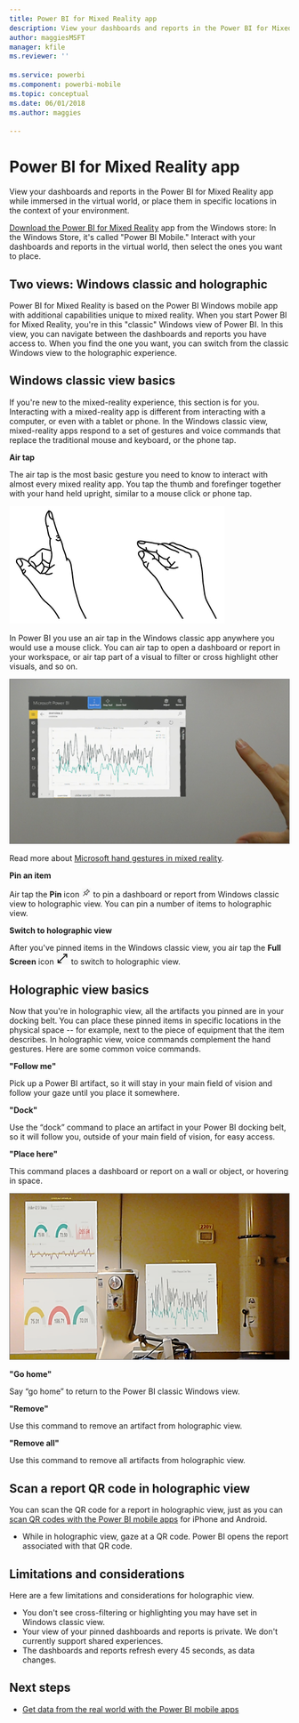 ```yaml
---
title: Power BI for Mixed Reality app
description: View your dashboards and reports in the Power BI for Mixed Reality app, either immersed in the virtual world or in the context of your environment.
author: maggiesMSFT
manager: kfile
ms.reviewer: ''

ms.service: powerbi
ms.component: powerbi-mobile
ms.topic: conceptual
ms.date: 06/01/2018
ms.author: maggies

---
```

# Power BI for Mixed Reality app
View your dashboards and reports in the Power BI for Mixed Reality app while immersed in the virtual world, or place them in specific locations in the context of your environment. 

[Download the Power BI for Mixed Reality](https://www.microsoft.com/p/power-bi-mobile/9nblgggzlxn1?activetab=pivot%3aoverviewtab) app from the Windows store: In the Windows Store, it's called "Power BI Mobile." Interact with your dashboards and reports in the virtual world, then select the ones you want to place. 

## Two views: Windows classic and holographic

Power BI for Mixed Reality is based on the Power BI Windows mobile app with additional capabilities unique to mixed reality. When you start Power BI for Mixed Reality, you're in this "classic" Windows view of Power BI. In this view, you can navigate between the dashboards and reports you have access to. When you find the one you want, you can switch from the classic Windows view to the holographic experience. 


## Windows classic view basics

If you're new to the mixed-reality experience, this section is for you. Interacting with a mixed-reality app is different from interacting with a computer, or even with a tablet or phone. In the Windows classic view, mixed-reality apps respond to a set of gestures and voice commands that replace the traditional mouse and keyboard, or the phone tap. 

**Air tap**

The air tap is the most basic gesture you need to know to interact with almost every mixed reality app. You tap the thumb and forefinger together with your hand held upright, similar to a mouse click or phone tap.  

![Mixed reality air tap gesture](media/mobile-mixed-reality-app/power-bi-hololens-airtap.png)

In Power BI you use an air tap in the Windows classic app anywhere you would use a mouse click. You can air tap to open a dashboard or report in your workspace, or air tap part of a visual to filter or cross highlight other visuals, and so on.

![Hand airtapping in Power BI](media/mobile-mixed-reality-app/power-bi-hololens-airtap-hand.png) 

Read more about [Microsoft hand gestures in mixed reality](https://developer.microsoft.com/windows/mixed-reality/gestures).

**Pin an item** 

Air tap the **Pin** icon ![Pin icon](media/mobile-mixed-reality-app/power-bi-hololens-pin.png) to pin a dashboard or report from Windows classic view to holographic view. You can pin a number of items to holographic view. 

**Switch to holographic view**

After you've pinned items in the Windows classic view, you air tap the **Full Screen** icon ![Full screen icon](media/mobile-mixed-reality-app/power-bi-hololens-fullscreen.png) to switch to holographic view. 


## Holographic view basics

Now that you're in holographic view, all the artifacts you pinned are in your docking belt. You can place these pinned items in specific locations in the physical space -- for example, next to the piece of equipment that the item describes. In holographic view, voice commands complement the hand gestures. Here are some common voice commands.

**"Follow me"** 

Pick up a Power BI artifact, so it will stay in your main field of vision and follow your gaze until you place it somewhere.

**"Dock"** 

Use the “dock” command to place an artifact in your Power BI docking belt, so it will follow you, outside of your main field of vision, for easy access.

**"Place here"**

This command places a dashboard or report on a wall or object, or hovering in space.

![Placing a dashboard in space](media/mobile-mixed-reality-app/power-bi-hololens-place-visuals.png)

**"Go home"**

Say “go home” to return to the Power BI classic Windows view. 

**"Remove"**

Use this command to remove an artifact from holographic view.

**"Remove all"** 

Use this command to remove all artifacts from holographic view.


## Scan a report QR code in holographic view

You can scan the QR code for a report in holographic view, just as you can [scan QR codes with the Power BI mobile apps](mobile-apps-qr-code.md) for iPhone and Android.

- While in holographic view, gaze at a QR code. Power BI opens the report associated with that QR code.

## Limitations and considerations

Here are a few limitations and considerations for holographic view.

- You don't see cross-filtering or highlighting you may have set in Windows classic view.
- Your view of your pinned dashboards and reports is private. We don't currently support shared experiences.
- The dashboards and reports refresh every 45 seconds, as data changes.


## Next steps

- [Get data from the real world with the Power BI mobile apps](mobile-apps-data-in-real-world-context.md)

 



